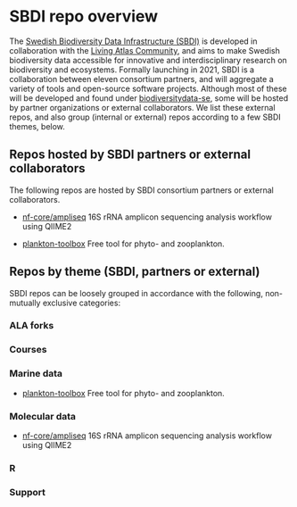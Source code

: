 # SBDI repo overview

The [Swedish Biodiversity Data Infrastructure (SBDI)](https://biodiversitydata.se/) is developed in collaboration with the [Living Atlas Community](https://living-atlases.gbif.org/), and aims to make Swedish biodiversity data accessible for innovative and interdisciplinary research on biodiversity and ecosystems. Formally launching in 2021, SBDI is a collaboration between eleven consortium partners, and will aggregate a variety of tools and open-source software projects. Although most of these will be developed and found under [biodiversitydata-se](https://github.com/biodiversitydata-se/), some will be hosted by partner organizations or external collaborators. We list these external repos, and also group (internal or external) repos according to a few SBDI themes, below.

## Repos hosted by SBDI partners or external collaborators
The following repos are hosted by SBDI consortium partners or external collaborators.

* [nf-core/ampliseq](https://github.com/nf-core/ampliseq)
16S rRNA amplicon sequencing analysis workflow using QIIME2

* [plankton-toolbox](https://github.com/planktontoolbox/plankton-toolbox)
Free tool for phyto- and zooplankton.

## Repos by theme (SBDI, partners or external) 
SBDI repos can be loosely grouped in accordance with the following, non-mutually exclusive categories:

### ALA forks

### Courses

### Marine data
* [plankton-toolbox](https://github.com/planktontoolbox/plankton-toolbox)
Free tool for phyto- and zooplankton.

### Molecular data
* [nf-core/ampliseq](https://github.com/nf-core/ampliseq)
16S rRNA amplicon sequencing analysis workflow using QIIME2


### R

### Support


